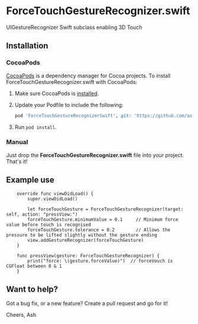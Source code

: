 # ForceTouchGestureRecognizer.swift
UIGestureRecognizer Swift subclass enabling 3D Touch
## Installation
### CocoaPods
[CocoaPods][] is a dependency manager for Cocoa projects. To install ForceTouchGestureRecognizer.swift with CocoaPods:

 1. Make sure CocoaPods is [installed][CocoaPods Installation].

 2. Update your Podfile to include the following:

    ``` ruby
    pod 'ForceTouchGestureRecognizerSwift', git: 'https://github.com/ashleymills/ForceTouchGestureRecognizer.swift'
    ```

 3. Run `pod install`.

[CocoaPods]: https://cocoapods.org
[CocoaPods Installation]: https://guides.cocoapods.org/using/getting-started.html#getting-started

### Manual
Just drop the **ForceTouchGestureRecognizer.swift** file into your project. That's it!

## Example use

````
    override func viewDidLoad() {
        super.viewDidLoad()
   
        let forceTouchGesture = ForceTouchGestureRecognizer(target: self, action: "pressView:")
        forceTouchGesture.minimumValue = 0.1     // Minimum force value before touch is recognised 
        forceTouchGesture.tolerance = 0.2        // Allows the pressure to be lifted slightly without the gesture ending
        view.addGestureRecognizer(forceTouchGesture)
    }
    
    func pressView(gesture: ForceTouchGestureRecognizer) {
        print("force: \(gesture.forceValue)")  // forceVouch is CGFloat between 0 & 1
    }
````

## Want to help?

Got a bug fix, or a new feature? Create a pull request and go for it!

Cheers,
Ash

